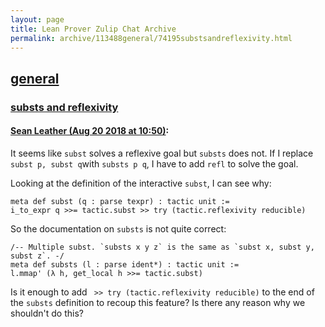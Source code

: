 ```yaml
---
layout: page
title: Lean Prover Zulip Chat Archive 
permalink: archive/113488general/74195substsandreflexivity.html
---
```


## [general](index.html)
### [substs and reflexivity](74195substsandreflexivity.html)

#### [Sean Leather (Aug 20 2018 at 10:50)](https://leanprover.zulipchat.com/#narrow/stream/113488-general/topic/substs%20and%20reflexivity/near/132442829):
It seems like `subst` solves a reflexive goal but `substs` does not. If I replace `subst p, subst q`with `substs p q`, I have to add `refl` to solve the goal.

Looking at the definition of the interactive `subst`, I can see why:

```lean
meta def subst (q : parse texpr) : tactic unit :=
i_to_expr q >>= tactic.subst >> try (tactic.reflexivity reducible)
```

So the documentation on `substs` is not quite correct:

```lean
/-- Multiple subst. `substs x y z` is the same as `subst x, subst y, subst z`. -/
meta def substs (l : parse ident*) : tactic unit :=
l.mmap' (λ h, get_local h >>= tactic.subst)
```

Is it enough to add ` >> try (tactic.reflexivity reducible)` to the end of the `substs` definition to recoup this feature? Is there any reason why we shouldn't do this?


